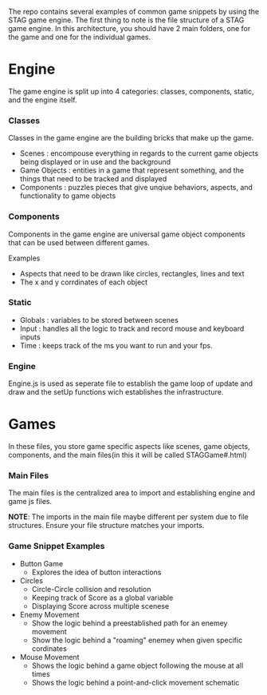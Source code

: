 The repo contains several examples of common game snippets by using the STAG game engine. The first thing to note is the file structure of a STAG game engine. In this architecture, you should have 2 main folders, one for the game and one for the individual games.


# Engine
The game engine is split up into 4 categories: classes, components, static, and the engine itself. 

### Classes
Classes in the game engine are the building bricks that make up the game.

- Scenes : encompouse everything in regards to the current game objects being displayed or in use and the background
- Game Objects : entities in a game that represent something, and the things that need to be tracked and displayed
- Components : puzzles pieces that give unqiue behaviors, aspects, and functionality to game objects

### Components
Components in the game engine are universal game object components that can be used between different games. 

Examples
- Aspects that need to be drawn like circles, rectangles, lines and text
- The x and y corrdinates of each object 

### Static
- Globals : variables to be stored between scenes
- Input : handles all the logic to track and record mouse and keyboard inputs
- Time :  keeps track of the ms you want to run and your fps. 

### Engine
Engine.js is used as seperate file to establish the game loop of update and draw and the setUp functions wich establishes the infrastructure.

# Games
In these files, you store game specific aspects like scenes, game objects, components, and the main files(in this it will be called STAGGame#.html)

### Main Files
The main files is the centralized area to import and establishing engine and game js files. 

**NOTE**: The imports in the main file maybe different per system due to file structures. Ensure your file structure matches your imports.

### Game Snippet Examples
- Button Game
    - Explores the idea of button interactions
- Circles
    - Circle-Circle collision and resolution
    - Keeping track of Score as a global variable
    - Displaying Score across multiple scenese
- Enemy Movement
    - Show the logic behind a preestablished path for an enemey movement
    - Show the logic behind a "roaming" enemey when given specific cordinates
- Mouse Movement
    - Shows the logic behind a game object following the mouse at all times
    - Shows the logic behind a point-and-click movement schematic


